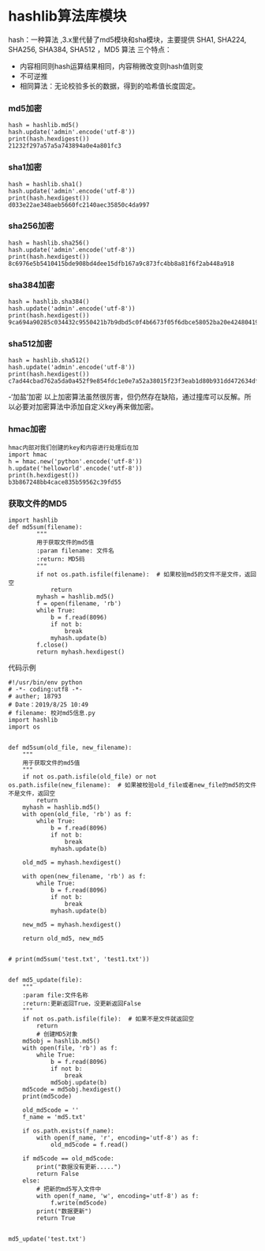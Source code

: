 # hashlib算法库模块

hash：一种算法 ,3.x里代替了md5模块和sha模块，主要提供 SHA1, SHA224, SHA256, SHA384, SHA512 ，MD5 算法
三个特点：
- 内容相同则hash运算结果相同，内容稍微改变则hash值则变
- 不可逆推
- 相同算法：无论校验多长的数据，得到的哈希值长度固定。



### md5加密

	hash = hashlib.md5()
	hash.update('admin'.encode('utf-8'))
	print(hash.hexdigest())
    21232f297a57a5a743894a0e4a801fc3

### sha1加密
	hash = hashlib.sha1()
	hash.update('admin'.encode('utf-8'))
	print(hash.hexdigest())
	d033e22ae348aeb5660fc2140aec35850c4da997

### sha256加密
	hash = hashlib.sha256()
	hash.update('admin'.encode('utf-8'))
	print(hash.hexdigest())
	8c6976e5b5410415bde908bd4dee15dfb167a9c873fc4bb8a81f6f2ab448a918

### sha384加密
	hash = hashlib.sha384()
	hash.update('admin'.encode('utf-8'))
	print(hash.hexdigest())
	9ca694a90285c034432c9550421b7b9dbd5c0f4b6673f05f6dbce58052ba20e4248041956ee8c9a2ec9f10290cdc0782


### sha512加密
	hash = hashlib.sha512()
	hash.update('admin'.encode('utf-8'))
	print(hash.hexdigest())
	c7ad44cbad762a5da0a452f9e854fdc1e0e7a52a38015f23f3eab1d80b931dd472634dfac71cd34ebc35d16ab7fb8a90c81f975113d6c7538dc69dd8de9077ec

 -‘加盐’加密
  以上加密算法虽然很厉害，但仍然存在缺陷，通过撞库可以反解。所以必要对加密算法中添加自定义key再来做加密。



### hmac加密

	hmac内部对我们创建的key和内容进行处理后在加
	import hmac
	h = hmac.new('python'.encode('utf-8'))
	h.update('helloworld'.encode('utf-8'))
	print(h.hexdigest())
	b3b867248bb4cace835b59562c39fd55


### 获取文件的MD5
```
import hashlib
def md5sum(filename):
		"""
		用于获取文件的md5值
		:param filename: 文件名
		:return: MD5码
		"""
		if not os.path.isfile(filename):  # 如果校验md5的文件不是文件，返回空
			return
		myhash = hashlib.md5()
		f = open(filename, 'rb')
		while True:
			b = f.read(8096)
			if not b:
				break
			myhash.update(b)
		f.close()
		return myhash.hexdigest()

```

代码示例
``` 
#!/usr/bin/env python
# -*- coding:utf8 -*-
# auther; 18793
# Date：2019/8/25 10:49
# filename: 校对md5信息.py
import hashlib
import os


def md5sum(old_file, new_filename):
    """
    用于获取文件的md5值
    """
    if not os.path.isfile(old_file) or not os.path.isfile(new_filename):  # 如果被校验old_file或者new_file的md5的文件不是文件，返回空
        return
    myhash = hashlib.md5()
    with open(old_file, 'rb') as f:
        while True:
            b = f.read(8096)
            if not b:
                break
            myhash.update(b)

    old_md5 = myhash.hexdigest()

    with open(new_filename, 'rb') as f:
        while True:
            b = f.read(8096)
            if not b:
                break
            myhash.update(b)

    new_md5 = myhash.hexdigest()

    return old_md5, new_md5


# print(md5sum('test.txt', 'test1.txt'))


def md5_update(file):
    """
    :param file:文件名称
    :return:更新返回True，没更新返回False
    """
    if not os.path.isfile(file):  # 如果不是文件就返回空
        return
        # 创建MD5对象
    md5obj = hashlib.md5()
    with open(file, 'rb') as f:
        while True:
            b = f.read(8096)
            if not b:
                break
            md5obj.update(b)
    md5code = md5obj.hexdigest()
    print(md5code)

    old_md5code = ''
    f_name = 'md5.txt'

    if os.path.exists(f_name):
        with open(f_name, 'r', encoding='utf-8') as f:
            old_md5code = f.read()

    if md5code == old_md5code:
        print("数据没有更新.....")
        return False
    else:
        # 把新的md5写入文件中
        with open(f_name, 'w', encoding='utf-8') as f:
            f.write(md5code)
        print("数据更新")
        return True


md5_update('test.txt')


```